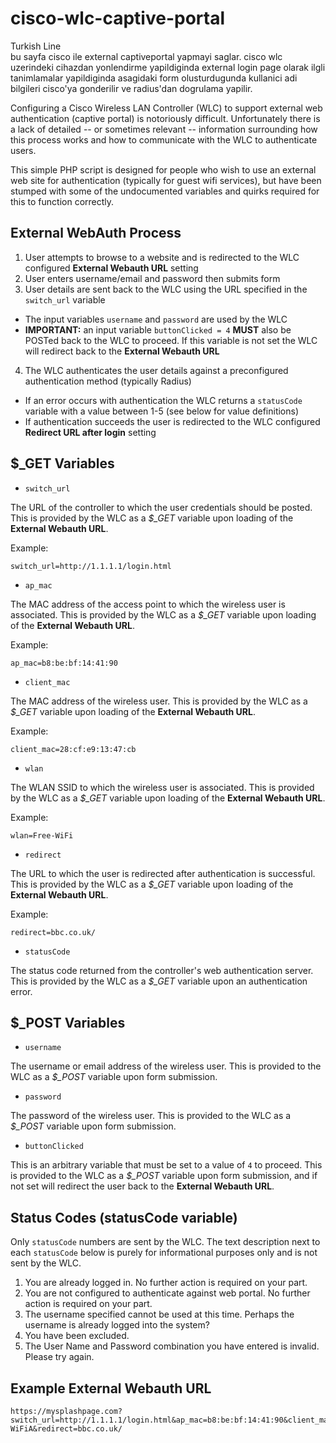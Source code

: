 # cisco-wlc-captive-portal
Turkish Line<br>
bu sayfa cisco ile external captiveportal yapmayi saglar. cisco wlc uzerindeki cihazdan yonlendirme yapildiginda external login page olarak ilgli tanimlamalar yapildiginda asagidaki form olusturdugunda kullanici adi bilgileri cisco'ya gonderilir ve radius'dan dogrulama yapilir.

Configuring a Cisco Wireless LAN Controller (WLC) to support external web authentication (captive portal) is notoriously difficult. Unfortunately there is a lack of detailed -- or sometimes relevant -- information surrounding how this process works and how to communicate with the WLC to authenticate users.

This simple PHP script is designed for people who wish to use an external web site for authentication (typically for guest wifi services), but have been stumped with some of the undocumented variables and quirks required for this to function correctly.

## External WebAuth Process

1. User attempts to browse to a website and is redirected to the WLC configured **External Webauth URL** setting
2. User enters username/email and password then submits form
3. User details are sent back to the WLC using the URL specified in the `switch_url` variable
  * The input variables `username` and `password` are used by the WLC
  * **IMPORTANT:** an input variable `buttonClicked = 4` **MUST** also be POSTed back to the WLC to proceed. If this variable is not set the WLC will redirect back to the **External Webauth URL**
4. The WLC authenticates the user details against a preconfigured authentication method (typically Radius)
  * If an error occurs with authentication the WLC returns a `statusCode` variable with a value between 1-5 (see below for value definitions)
  * If authentication succeeds the user is redirected to the WLC configured **Redirect URL after login** setting

## $_GET Variables

* `switch_url`

The URL of the controller to which the user credentials should be posted. This is provided by the WLC as a *$_GET* variable upon loading of the **External Webauth URL**.

Example:
```
switch_url=http://1.1.1.1/login.html
```

* `ap_mac`

The MAC address of the access point to which the wireless user is associated. This is provided by the WLC as a *$_GET* variable upon loading of the **External Webauth URL**.

Example:
```
ap_mac=b8:be:bf:14:41:90
```

* `client_mac`

The MAC address of the wireless user. This is provided by the WLC as a *$_GET* variable upon loading of the **External Webauth URL**.

Example:
```
client_mac=28:cf:e9:13:47:cb
```

* `wlan`

The WLAN SSID to which the wireless user is associated. This is provided by the WLC as a *$_GET* variable upon loading of the **External Webauth URL**.

Example:
```
wlan=Free-WiFi
```

* `redirect`

The URL to which the user is redirected after authentication is successful. This is provided by the WLC as a *$_GET* variable upon loading of the **External Webauth URL**.

Example:
```
redirect=bbc.co.uk/
```

* `statusCode`

The status code returned from the controller's web authentication server. This is provided by the WLC as a *$_GET* variable upon an authentication error.

## $_POST Variables

* `username`

The username or email address of the wireless user. This is provided to the WLC as a *$_POST* variable upon form submission.

* `password`

The password of the wireless user. This is provided to the WLC as a *$_POST* variable upon form submission.

* `buttonClicked`

This is an arbitrary variable that must be set to a value of `4` to proceed. This is provided to the WLC as a *$_POST* variable upon form submission, and if not set will redirect the user back to the **External Webauth URL**.

## Status Codes (statusCode variable)

Only `statusCode` numbers are sent by the WLC. The text description next to each `statusCode` below is purely for informational purposes only and is not sent by the WLC.

1. You are already logged in. No further action is required on your part.
2. You are not configured to authenticate against web portal. No further action is required on your part.
3. The username specified cannot be used at this time. Perhaps the username is already logged into the system?
4. You have been excluded.
5. The User Name and Password combination you have entered is invalid. Please try again.

## Example External Webauth URL
```
https://mysplashpage.com?switch_url=http://1.1.1.1/login.html&ap_mac=b8:be:bf:14:41:90&client_mac=28:cf:e9:13:47:cb&wlan=Free-WiFiA&redirect=bbc.co.uk/
```
